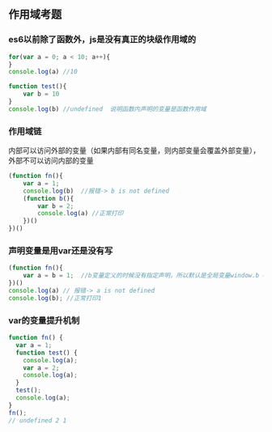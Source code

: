 ## 作用域考题
### es6以前除了函数外，js是没有真正的块级作用域的
```javascript
for(var a = 0; a < 10; a++){
}
console.log(a) //10

function test(){
    var b = 10
}
console.log(b) //undefined  说明函数内声明的变量是函数作用域
```

### 作用域链
内部可以访问外部的变量（如果内部有同名变量，则内部变量会覆盖外部变量），外部不可以访问内部的变量
```javascript
(function fn(){
    var a = 1;
    console.log(b)  //报错-> b is not defined
    (function b(){
        var b = 2;
        console.log(a) //正常打印
    })()
})()
```

### 声明变量是用var还是没有写
```javascript
(function fn(){
    var a = b = 1;  //b变量定义的时候没有指定声明，所以默认是全局变量window.b = 1
})()
console.log(a) // 报错-> a is not defined
console.log(b); //正常打印1
```

### var的变量提升机制
```javascript
function fn() {
  var a = 1;
  function test() {
    console.log(a);
    var a = 2;
    console.log(a);
  }
  test();
  console.log(a);
}
fn();
// undefined 2 1
```
